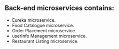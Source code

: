 <h2>Back-end microservices contains: </h2>
<ul>
    <li>Eureka microservice.</li>
    <li>Food Catalogue microservice.</li>
    <li>Order Placement microservice.</li>
    <li>userInfo Management microservice.</li>
    <li>Restaurant Listing microservice.</li>
</ul>